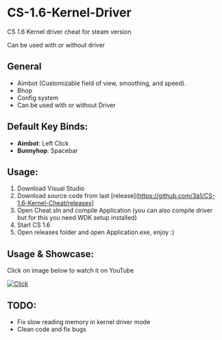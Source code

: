 # CS-1.6-Kernel-Driver

CS 1.6 Kernel driver cheat for steam version

Can be used with or without driver


## General
- Aimbot (Customizable field of view, smoothing, and speed).
- Bhop
- Config system
- Can be used with or without Driver

## Default Key Binds:

- **Aimbot**: Left Click
- **Bunnyhop**: Spacebar

## Usage:
1. Download Visual Studio
2. Download source code from last [release](https://github.com/3a1/CS-1.6-Kernel-Cheat/releases]   
3. Open Cheat.sln and compile Application (you can also compile driver but for this you need WDK setup installed)
4. Start CS 1.6
5. Open releases folder and open Application.exe, enjoy :) 

## Usage & Showcase:
Click on image below to watch it on YouTube

[![Click](http://i3.ytimg.com/vi/J-yl2FgI6eo/hqdefault.jpg)](https://youtu.be/FY2V1YdpacM)

## TODO:
+ Fix slow reading memory in kernel driver mode
+ Clean code and fix bugs